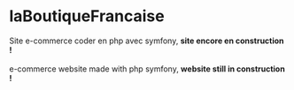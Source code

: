 # laBoutiqueFrancaise
Site e-commerce coder en php avec symfony, <strong>site encore en construction !</strong>  <br><br> e-commerce website made with php symfony, <strong>website still in construction !</strong>
